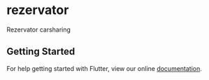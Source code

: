 # rezervator

Rezervator carsharing

## Getting Started

For help getting started with Flutter, view our online
[documentation](https://flutter.io/).
